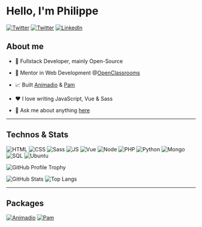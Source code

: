 # Hello, I'm Philippe

[![Twitter](https://img.shields.io/badge/Twitter-1DA1F2?style=for-the-badge&logo=twitter&logoColor=white)](https://twitter.com/ph_beck)
[![Twitter](https://img.shields.io/badge/Codepen-000000?style=for-the-badge&logo=codepen&logoColor=white)](https://codepen.io/philippebeck)
[![LinkedIn](https://img.shields.io/badge/LinkedIn-0077B5?style=for-the-badge&logo=linkedin&logoColor=white)](https://www.linkedin.com/in/philippebeck)

## About me

- 🤖 Fullstack Developer, mainly Open-Source  

- 💼 Mentor in Web Development @[OpenClassrooms](https://openclassrooms.com)  

- 📈 Built [Animadio](https://animadio.org) & [Pam](https://pam.philippebeck.net)  

- ❤️ I love writing JavaScript, Vue & Sass  

- 💬 Ask me about anything [here](https://github.com/philippebeck/philippebeck/issues)  

---
## Technos & Stats

![HTML](https://img.shields.io/badge/HTML5-E34F26?style=for-the-badge&logo=html5&logoColor=white)
![CSS](https://img.shields.io/badge/CSS3-1572B6?style=for-the-badge&logo=css3&logoColor=white)
![Sass](https://img.shields.io/badge/Sass-CC6699?style=for-the-badge&logo=sass&logoColor=white)
![JS](https://img.shields.io/badge/JavaScript-323330?style=for-the-badge&logo=javascript&logoColor=F7DF1E)
![Vue](https://img.shields.io/badge/Vue.js-35495E?style=for-the-badge&logo=vue.js&logoColor=4FC08D)
![Node](https://img.shields.io/badge/Node.js-43853D?style=for-the-badge&logo=node.js&logoColor=white)
![PHP](https://img.shields.io/badge/PHP-777BB4?style=for-the-badge&logo=php&logoColor=white)
![Python](https://img.shields.io/badge/Python-14354C?style=for-the-badge&logo=python&logoColor=white)
![Mongo](https://img.shields.io/badge/MongoDB-4EA94B?style=for-the-badge&logo=mongodb&logoColor=white)
![SQL](https://img.shields.io/badge/MySQL-00000F?style=for-the-badge&logo=mysql&logoColor=white)
![Ubuntu](https://img.shields.io/badge/Ubuntu-E95420?style=for-the-badge&logo=ubuntu&logoColor=white)

![GitHub Profile Trophy](https://github-profile-trophy.vercel.app/?username=philippebeck&theme=onedark)

![GitHub Stats](https://github-readme-stats.vercel.app/api?username=philippebeck&theme=midnight-purple&show_icons=true)
![Top Langs](https://github-readme-stats.vercel.app/api/top-langs/?username=philippebeck&layout=compact&theme=midnight-purple)

---

## Packages

[![Animadio](https://github-readme-stats.vercel.app/api/pin/?username=philippebeck&repo=animadio&theme=midnight-purple)](https://github.com/philippebeck/animadio)
[![Pam](https://github-readme-stats.vercel.app/api/pin/?username=philippebeck&repo=pam&theme=midnight-purple)](https://github.com/philippebeck/pam)
